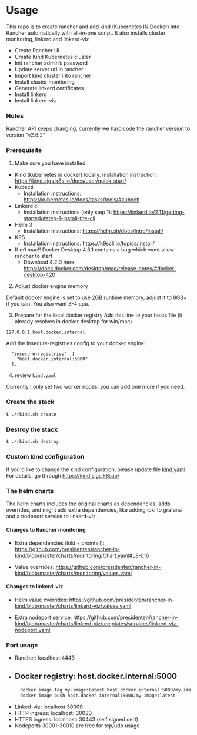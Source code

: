 # Usage

This repo is to create rancher and add [kind](https://github.com/kubernetes-sigs/kind) (Kubernetes IN Docker) into Rancher automatically with all-in-one script.
It also installs cluster monitoring, linkerd and linkerd-viz

* Create Rancher UI
* Create Kind Kubernetes cluster
* Init rancher admin’s password
* Update server url in rancher
* Import kind cluster into rancher
* Install cluster monitoring
* Generate linkerd certificates
* Install linkerd
* Install linkerd-viz

### Notes

Rancher API keeps changing, currently we hard code the rancher version to version "v2.6.2"

### Prerequisite

1) Make sure you have installed:
  - Kind (kubernetes in docker) locally.
    Installation instruction: https://kind.sigs.k8s.io/docs/user/quick-start/
  - Kubectl
    - Installation instructions: https://kubernetes.io/docs/tasks/tools/#kubectl
  - Linkerd cli
    - Installation instructions (only step 1): https://linkerd.io/2.11/getting-started/#step-1-install-the-cli
  - Helm 3
    - Installation instructions: https://helm.sh/docs/intro/install/
  - K9S
    - Installation instructions: https://k9scli.io/topics/install/
  - If m1 mac!! Docker Desktop 4.3.1 contains a bug which wont allow rancher to start
    - Download 4.2.0 here: https://docs.docker.com/desktop/mac/release-notes/#docker-desktop-420

2) Adjust docker engine memory

Default docker engine is set to use 2GB runtime memory, adjust it to 8GB+ if you can.
You also want 3-4 cpu.

3) Prepare for the local docker registry
Add this line to your hosts file (it already resolves in docker desktop for win/mac)
```bash
127.0.0.1 host.docker.internal
```
Add the insecure-registries config to your docker engine:

```
  "insecure-registries": [
    "host.docker.internal:5000"
  ],
```


4) review `kind.yaml`

Currently I only set two worker nodes, you can add one more if you need.

### Create the stack

```bash
$ ./rkind.sh create
```

### Destroy the stack

```bash
$ ./rkind.sh destroy
```
### Custom kind configuration

If you'd like to change the kind configuration, please update file [kind.yaml](kind.yaml). For details, go through https://kind.sigs.k8s.io/


### The helm charts

The helm charts includes the original charts as dependencies, adds overrides, and might add extra dependencies, like adding loki to grafana and a nodeport service to linkerd-viz.


#### Changes to Rancher monitoring

- Extra dependencies (loki + promtail):
  https://github.com/presidenten/rancher-in-kind/blob/master/charts/monitoring/Chart.yaml#L8-L16

- Value overrides:
  https://github.com/presidenten/rancher-in-kind/blob/master/charts/monitoring/values.yaml

#### Changes to linkerd-viz

- Helm value overrides:
  https://github.com/presidenten/rancher-in-kind/blob/master/charts/linkerd-viz/values.yaml

- Extra nodeport service:
  https://github.com/presidenten/rancher-in-kind/blob/master/charts/linkerd-viz/templates/services/linkerd-viz-nodeport.yaml



### Port usage

- Rancher: localhost:4443
- Docker registry: host.docker.internal:5000
  -
    ```bash
      docker image tag my-image:latest host.docker.internal:5000/my-image:latest
      docker image push host.docker.internal:5000/my-image:latest
    ```
- Linked-viz: localhost:30000
- HTTP ingress: localhost: 30080
- HTTPS ingress: localhost: 30443 (self signed cert)
- Nodeports 30001-30010 are free for tcp/udp usage
